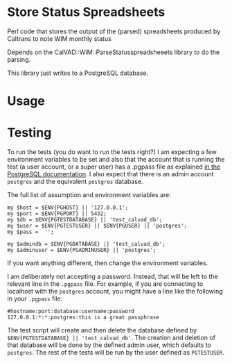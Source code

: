 # Store Status Spreadsheets

Perl code that stores the output of the (parsed) spreadsheets produced
by Caltrans to note WIM monthly status

Depends on the CalVAD::WIM::ParseStatusspreadsheeets library to do the
parsing.

This library just writes to a PostgreSQL database.

# Usage



# Testing

To run the tests (you do want to run the tests right?) I am expecting
a few environment variables to be set and also that the account that
is running the test (a user account, or a super user) has a .pgpass
file as explained
[in the PostgreSQL documentation](http://www.postgresql.org/docs/9.4/static/libpq-pgpass.html).
I also expect that there is an admin account `postgres` and the
equivalent `postgres` database.

The full list of assumption and environment variables are:

```
my $host = $ENV{PGHOST} || '127.0.0.1';
my $port = $ENV{PGPORT} || 5432;
my $db = $ENV{PGTESTDATABASE} || 'test_calvad_db';
my $user = $ENV{PGTESTUSER} || $ENV{PGUSER} || 'postgres';
my $pass =  '';

my $admindb = $ENV{PGDATABASE} || 'test_calvad_db';
my $adminuser = $ENV{PGADMINUSER} || 'postgres';
```

If you want anything different, then change the environment variables.

I am deliberately not accepting a password.  Instead, that will be
left to the relevant line in the `.pgpass` file.  For example, if you
are connecting to localhost with the `postgres` account, you might
have a line like the following in your `.pgpass` file:

```
#hostname:port:database:username:password
127.0.0.1:*:*:postgres:this is a great passphrase
```

The test script will create and then delete the database defined by
`$ENV{PGTESTDATABASE} || 'test_calvad_db'`.  The creation and deletion
of that database will be done by the defined admin user, which
defaults to `postgres`.  The rest of the tests will be run by the user
defined as `PGTESTUSER`.
